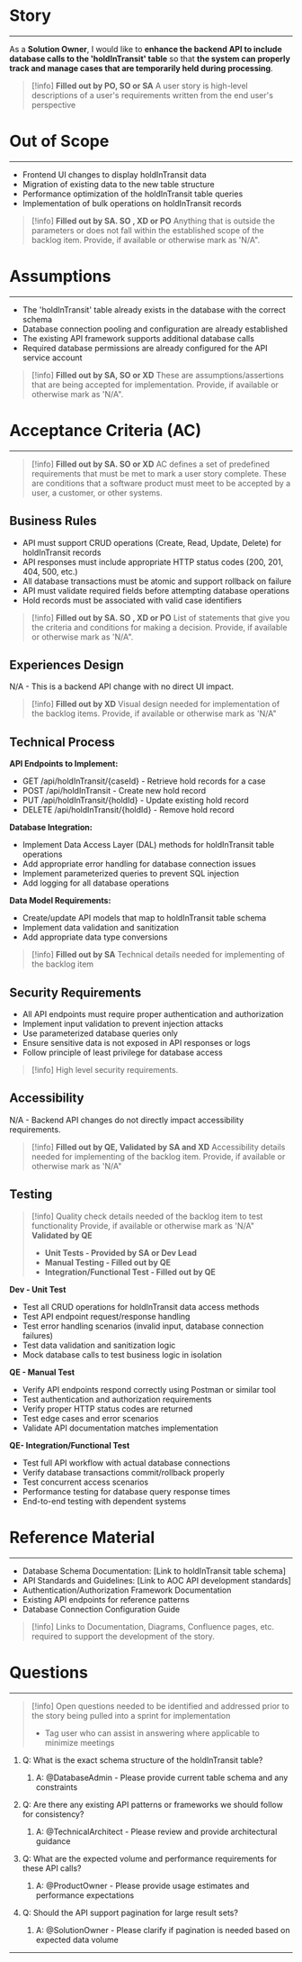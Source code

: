 # **Story**

---

As a **Solution Owner**, I would like to **enhance the backend API to include database calls to the 'holdInTransit' table** so that **the system can properly track and manage cases that are temporarily held during processing**.

>[!info] **Filled out by PO, SO or SA**
>A user story is high-level descriptions of a user's requirements written from the end user's perspective

# **Out of Scope**

---

- Frontend UI changes to display holdInTransit data
- Migration of existing data to the new table structure
- Performance optimization of the holdInTransit table queries
- Implementation of bulk operations on holdInTransit records

>[!info] **Filled out by SA. SO , XD or PO**
>Anything that is outside the parameters or does not fall within the established scope of the backlog item. Provide, if available or otherwise mark as 'N/A". 

# **Assumptions**

---

- The 'holdInTransit' table already exists in the database with the correct schema
- Database connection pooling and configuration are already established
- The existing API framework supports additional database calls
- Required database permissions are already configured for the API service account

>[!info] **Filled out by SA, SO or XD**
>These are assumptions/assertions that are being accepted for implementation. Provide, if available or otherwise mark as 'N/A". 

# **Acceptance Criteria (AC)**

---

>[!info] **Filled out by SA. SO or XD**
>AC defines a set of predefined requirements that must be met to mark a user story complete. These are conditions that a software product must meet to be accepted by a user, a customer, or other systems.

## **Business Rules** 

- API must support CRUD operations (Create, Read, Update, Delete) for holdInTransit records
- API responses must include appropriate HTTP status codes (200, 201, 404, 500, etc.)
- All database transactions must be atomic and support rollback on failure
- API must validate required fields before attempting database operations
- Hold records must be associated with valid case identifiers

>[!info] **Filled out by SA. SO , XD or PO**
>List of statements that give you the criteria and conditions for making a decision. Provide, if available or otherwise mark as 'N/A". 

## **Experiences Design** 

N/A - This is a backend API change with no direct UI impact.

>[!info] **Filled out by XD**
>Visual design needed for implementation of the backlog items. Provide, if available or otherwise mark as 'N/A"

## **Technical Process** 

**API Endpoints to Implement:**
- GET /api/holdInTransit/{caseId} - Retrieve hold records for a case
- POST /api/holdInTransit - Create new hold record
- PUT /api/holdInTransit/{holdId} - Update existing hold record
- DELETE /api/holdInTransit/{holdId} - Remove hold record

**Database Integration:**
- Implement Data Access Layer (DAL) methods for holdInTransit table operations
- Add appropriate error handling for database connection issues
- Implement parameterized queries to prevent SQL injection
- Add logging for all database operations

**Data Model Requirements:**
- Create/update API models that map to holdInTransit table schema
- Implement data validation and sanitization
- Add appropriate data type conversions

>[!info] **Filled out by SA**
>Technical details needed for implementing of the backlog item

## **Security Requirements**

- All API endpoints must require proper authentication and authorization
- Implement input validation to prevent injection attacks
- Use parameterized database queries only
- Ensure sensitive data is not exposed in API responses or logs
- Follow principle of least privilege for database access

>[!info] High level security requirements.

## **Accessibility** 

N/A - Backend API changes do not directly impact accessibility requirements.

>[!info] **Filled out by QE, Validated by SA and XD**
>Accessibility details needed for implementing of the backlog item. Provide, if available or otherwise mark as 'N/A"

## **Testing**

>[!info] Quality check details needed of the backlog item to test functionality
>Provide, if available or otherwise mark as 'N/A"
> **Validated by QE**
> - **Unit Tests - Provided by SA or Dev Lead** 
> - **Manual Testing - Filled out by QE**
> - **Integration/Functional Test - Filled out by QE**

**Dev - Unit Test** 
- Test all CRUD operations for holdInTransit data access methods
- Test API endpoint request/response handling
- Test error handling scenarios (invalid input, database connection failures)
- Test data validation and sanitization logic
- Mock database calls to test business logic in isolation

**QE - Manual Test**
- Verify API endpoints respond correctly using Postman or similar tool
- Test authentication and authorization requirements
- Verify proper HTTP status codes are returned
- Test edge cases and error scenarios
- Validate API documentation matches implementation

**QE- Integration/Functional Test**
- Test full API workflow with actual database connections
- Verify database transactions commit/rollback properly
- Test concurrent access scenarios
- Performance testing for database query response times
- End-to-end testing with dependent systems

# **Reference Material**
---

- Database Schema Documentation: [Link to holdInTransit table schema]
- API Standards and Guidelines: [Link to AOC API development standards]
- Authentication/Authorization Framework Documentation
- Existing API endpoints for reference patterns
- Database Connection Configuration Guide

>[!info] Links to Documentation, Diagrams, Confluence pages, etc. required to support the development of the story.

# **Questions**
---

>[!info] Open questions needed to be identified and addressed prior to the story being pulled into a sprint for implementation
> - Tag user who can assist in answering where applicable to minimize meetings 

1. Q: What is the exact schema structure of the holdInTransit table?
    1. A: @DatabaseAdmin - Please provide current table schema and any constraints

2. Q: Are there any existing API patterns or frameworks we should follow for consistency?
    1. A: @TechnicalArchitect - Please review and provide architectural guidance

3. Q: What are the expected volume and performance requirements for these API calls?
    1. A: @ProductOwner - Please provide usage estimates and performance expectations

4. Q: Should the API support pagination for large result sets?
    1. A: @SolutionOwner - Please clarify if pagination is needed based on expected data volume

---